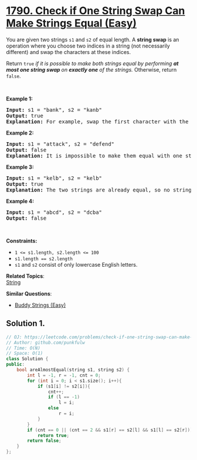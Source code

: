 # [1790. Check if One String Swap Can Make Strings Equal (Easy)](https://leetcode.com/problems/check-if-one-string-swap-can-make-strings-equal/)

<p>You are given two strings <code>s1</code> and <code>s2</code> of equal length. A <strong>string swap</strong> is an operation where you choose two indices in a string (not necessarily different) and swap the characters at these indices.</p>

<p>Return <code>true</code> <em>if it is possible to make both strings equal by performing <strong>at most one string swap </strong>on <strong>exactly one</strong> of the strings. </em>Otherwise, return <code>false</code>.</p>

<p>&nbsp;</p>
<p><strong>Example 1:</strong></p>

<pre><strong>Input:</strong> s1 = "bank", s2 = "kanb"
<strong>Output:</strong> true
<strong>Explanation:</strong> For example, swap the first character with the last character of s2 to make "bank".
</pre>

<p><strong>Example 2:</strong></p>

<pre><strong>Input:</strong> s1 = "attack", s2 = "defend"
<strong>Output:</strong> false
<strong>Explanation:</strong> It is impossible to make them equal with one string swap.
</pre>

<p><strong>Example 3:</strong></p>

<pre><strong>Input:</strong> s1 = "kelb", s2 = "kelb"
<strong>Output:</strong> true
<strong>Explanation:</strong> The two strings are already equal, so no string swap operation is required.
</pre>

<p><strong>Example 4:</strong></p>

<pre><strong>Input:</strong> s1 = "abcd", s2 = "dcba"
<strong>Output:</strong> false
</pre>

<p>&nbsp;</p>
<p><strong>Constraints:</strong></p>

<ul>
	<li><code>1 &lt;= s1.length, s2.length &lt;= 100</code></li>
	<li><code>s1.length == s2.length</code></li>
	<li><code>s1</code> and <code>s2</code> consist of only lowercase English letters.</li>
</ul>


**Related Topics**:  
[String](https://leetcode.com/tag/string/)

**Similar Questions**:
* [Buddy Strings (Easy)](https://leetcode.com/problems/buddy-strings/)

## Solution 1.

```cpp
// OJ: https://leetcode.com/problems/check-if-one-string-swap-can-make-strings-equal/
// Author: github.com/punkfulw
// Time: O(N)
// Space: O(1)
class Solution {
public:
    bool areAlmostEqual(string s1, string s2) {
        int l = -1, r = -1, cnt = 0;
        for (int i = 0; i < s1.size(); i++){
            if (s1[i] != s2[i]){
                cnt++;
                if (l == -1)
                    l = i;
                else
                    r = i;
            }
        }
        if (cnt == 0 || (cnt == 2 && s1[r] == s2[l] && s1[l] == s2[r]))
            return true;
        return false;
    }
};
```

